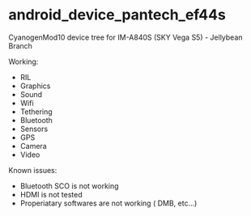 android_device_pantech_ef44s
============================

CyanogenMod10 device tree for IM-A840S (SKY Vega S5) - Jellybean Branch

Working:
* RIL
* Graphics
* Sound
* Wifi
* Tethering
* Bluetooth
* Sensors
* GPS
* Camera
* Video

Known issues:
* Bluetooth SCO is not working
* HDMI is not tested
* Properiatary softwares are not working ( DMB, etc...)
